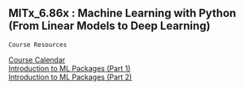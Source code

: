 ## MITx_6.86x : Machine Learning with Python (From Linear Models to Deep Learning)

`Course Resources`

[Course Calendar](https://github.com/nrx33/MITx_6.86x/blob/main/course_resources/course_calendar.pdf)<br>
[Introduction to ML Packages (Part 1)](https://nbviewer.org/github/Varal7/ml-tutorial/blob/master/Part1.ipynb) <br>
[Introduction to ML Packages (Part 2)](https://nbviewer.org/github/Varal7/ml-tutorial/blob/master/Part2.ipynb)

